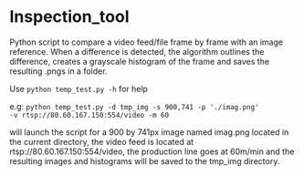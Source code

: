 # Inspection_tool
Python script to compare a video feed/file frame by frame with an image reference.
When a difference is detected, the algorithm outlines the difference, creates a grayscale histogram of the frame 
and saves the resulting .pngs in a folder.

Use <code>python temp_test.py -h</code> for help

e.g:
<code>python temp_test.py -d tmp_img  -s 900,741 -p './imag.png' -v rtsp://80.60.167.150:554/video -m 60</code>

will launch the script for a 900 by 741px image named imag.png located in the current directory, the video feed is located at rtsp://80.60.167.150:554/video, the production line goes at 60m/min and the resulting images and histograms will be saved to the tmp_img directory.
